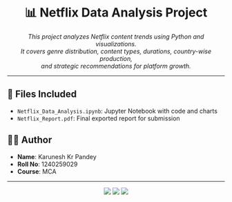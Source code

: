 <h1 align="center">📊 Netflix Data Analysis Project</h1>

<p align="center">
  <em>This project analyzes Netflix content trends using Python and visualizations.<br>
  It covers genre distribution, content types, durations, country-wise production,<br>
  and strategic recommendations for platform growth.</em>
</p>

<hr>

<h2>📁 Files Included</h2>
<ul>
  <li><code>Netflix_Data_Analysis.ipynb</code>: Jupyter Notebook with code and charts</li>
  <li><code>Netflix_Report.pdf</code>: Final exported report for submission</li>
</ul>

<h2>👨‍💻 Author</h2>
<ul>
  <li><strong>Name</strong>: Karunesh Kr Pandey</li>
  <li><strong>Roll No</strong>: 1240259029</li>
  <li><strong>Course</strong>: MCA</li>
</ul>

<hr>

<p align="center">
  <img src="https://img.shields.io/badge/Python-Netflix%20Analysis-blue?style=for-the-badge&logo=python">
  <img src="https://img.shields.io/badge/Jupyter-Notebook-orange?style=for-the-badge&logo=jupyter">
  <img src="https://img.shields.io/badge/Status-Completed-brightgreen?style=for-the-badge">
</p>
